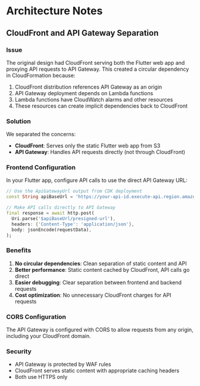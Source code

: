 # Architecture Notes

## CloudFront and API Gateway Separation

### Issue
The original design had CloudFront serving both the Flutter web app and proxying API requests to API Gateway. This created a circular dependency in CloudFormation because:

1. CloudFront distribution references API Gateway as an origin
2. API Gateway deployment depends on Lambda functions
3. Lambda functions have CloudWatch alarms and other resources
4. These resources can create implicit dependencies back to CloudFront

### Solution
We separated the concerns:

- **CloudFront**: Serves only the static Flutter web app from S3
- **API Gateway**: Handles API requests directly (not through CloudFront)

### Frontend Configuration
In your Flutter app, configure API calls to use the direct API Gateway URL:

```dart
// Use the ApiGatewayUrl output from CDK deployment
const String apiBaseUrl = 'https://your-api-id.execute-api.region.amazonaws.com/prod';

// Make API calls directly to API Gateway
final response = await http.post(
  Uri.parse('$apiBaseUrl/presigned-url'),
  headers: {'Content-Type': 'application/json'},
  body: jsonEncode(requestData),
);
```

### Benefits
1. **No circular dependencies**: Clean separation of static content and API
2. **Better performance**: Static content cached by CloudFront, API calls go direct
3. **Easier debugging**: Clear separation between frontend and backend requests
4. **Cost optimization**: No unnecessary CloudFront charges for API requests

### CORS Configuration
The API Gateway is configured with CORS to allow requests from any origin, including your CloudFront domain.

### Security
- API Gateway is protected by WAF rules
- CloudFront serves static content with appropriate caching headers
- Both use HTTPS only